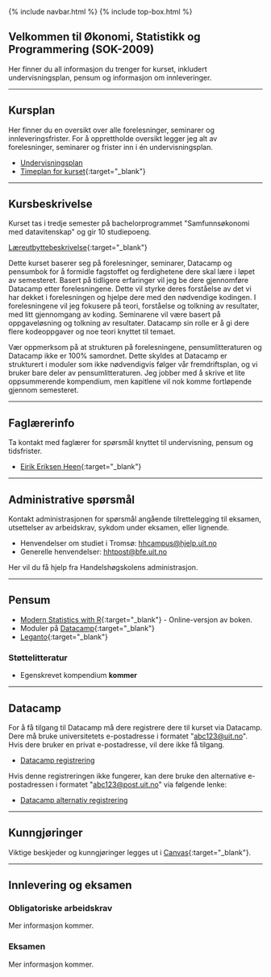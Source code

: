 {% include navbar.html %}  {% include top-box.html %}

## Velkommen til Økonomi, Statistikk og Programmering (SOK-2009)

Her finner du all informasjon du trenger for kurset, inkludert undervisningsplan, pensum og informasjon om innleveringer.

---

## Kursplan   

Her finner du en oversikt over alle forelesninger, seminarer og innleveringsfrister. For å opprettholde oversikt legger jeg alt av forelesninger, seminarer og frister inn i én undervisningsplan.

- [Undervisningsplan](undervisningsplan.html)
- [Timeplan for kurset](https://timeplan.uit.no/emne_timeplan.php?sem=24h&module[]=SOK-2009-1){:target="_blank"}

---

## Kursbeskrivelse 

Kurset tas i tredje semester på bachelorprogrammet "Samfunnsøkonomi med datavitenskap" og gir 10 studiepoeng.

[Læreutbyttebeskrivelse](https://uit.no/utdanning/emner/emne?p_document_id=841876){:target="_blank"}

Dette kurset baserer seg på forelesninger, seminarer, Datacamp og pensumbok for å formidle fagstoffet og ferdighetene dere skal lære i løpet av semesteret. Basert på tidligere erfaringer vil jeg be dere gjennomføre Datacamp etter forelesningene. Dette vil styrke deres forståelse av det vi har dekket i forelesningen og hjelpe dere med den nødvendige kodingen. I forelesningene vil jeg fokusere på teori, forståelse og tolkning av resultater, med litt gjennomgang av koding. Seminarene vil være basert på oppgaveløsning og tolkning av resultater. Datacamp sin rolle er å gi dere flere kodeoppgaver og noe teori knyttet til temaet.

Vær oppmerksom på at strukturen på forelesningene, pensumlitteraturen og Datacamp ikke er 100% samordnet. Dette skyldes at Datacamp er strukturert i moduler som ikke nødvendigvis følger vår fremdriftsplan, og vi bruker bare deler av pensumlitteraturen. Jeg jobber med å skrive et lite oppsummerende kompendium, men kapitlene vil nok komme fortløpende gjennom semesteret.

---

## Faglærerinfo

Ta kontakt med faglærer for spørsmål knyttet til undervisning, pensum og tidsfrister.
- [Eirik Eriksen Heen](https://uit.no/ansatte/eirik.e.heen){:target="_blank"}

---

## Administrative spørsmål

Kontakt administrasjonen for spørsmål angående tilrettelegging til eksamen, utsettelser av arbeidskrav, sykdom under eksamen, eller lignende. 
- Henvendelser om studiet i Tromsø: [hhcampus@hjelp.uit.no](mailto:hhcampus@hjelp.uit.no)
- Generelle henvendelser: [hhtpost@bfe.uit.no](mailto:hhtpost@bfe.uit.no)

Her vil du få hjelp fra Handelshøgskolens administrasjon.

---

## Pensum  
- [Modern Statistics with R](https://modernstatisticswithr.com/){:target="_blank"} - Online-versjon av boken.
- Moduler på [Datacamp](https://app.datacamp.com/){:target="_blank"}
- [Leganto](https://bibsys-c.alma.exlibrisgroup.com/leganto/){:target="_blank"}

### Støttelitteratur
- Egenskrevet kompendium **kommer**

---

## Datacamp

For å få tilgang til Datacamp må dere registrere dere til kurset via Datacamp. Dere må bruke universitetets e-postadresse i formatet "abc123@uit.no". Hvis dere bruker en privat e-postadresse, vil dere ikke få tilgang.

- [Datacamp registrering](https://www.datacamp.com/groups/shared_links/0a68da51979076fe390a190866ca599f46ceec532c468c4dcfd53f879d06de5f)

Hvis denne registreringen ikke fungerer, kan dere bruke den alternative e-postadressen i formatet "abc123@post.uit.no" via følgende lenke:

- [Datacamp alternativ registrering](https://www.datacamp.com/groups/shared_links/13c4eb6a28004f403041993796c03725fc4f59703208b5f5705223fde964d201)

---

## Kunngjøringer  

Viktige beskjeder og kunngjøringer legges ut i [Canvas](https://uit.instructure.com/){:target="_blank"}.

---

## Innlevering og eksamen  

### Obligatoriske arbeidskrav
Mer informasjon kommer.

### Eksamen
Mer informasjon kommer.
